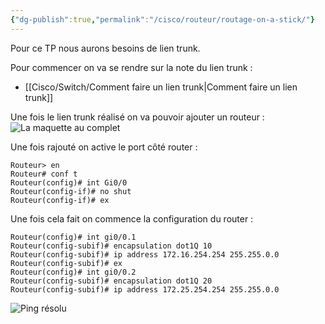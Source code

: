 ```yaml
---
{"dg-publish":true,"permalink":"/cisco/routeur/routage-on-a-stick/"}
---
```


Pour ce TP nous aurons besoins de lien trunk. 

Pour commencer on va se rendre sur la note du lien trunk :
- [[Cisco/Switch/Comment faire un lien trunk\|Comment faire un lien trunk]]

Une fois le lien trunk réalisé on va pouvoir ajouter un routeur : 
![La maquette au complet](2.PNG)

Une fois rajouté on active le port côté router :
```IOS
Routeur> en
Routeur# conf t
Routeur(config)# int Gi0/0
Routeur(config-if)# no shut
Routeur(config-if)# ex
```

Une fois cela fait on commence la configuration du router : 
```IOS
Routeur(config)# int gi0/0.1
Routeur(config-subif)# encapsulation dot1Q 10
Routeur(config-subif)# ip address 172.16.254.254 255.255.0.0
Routeur(config-subif)# ex
Routeur(config)# int gi0/0.2
Routeur(config-subif)# encapsulation dot1Q 20
Routeur(config-subif)# ip address 172.25.254.254 255.255.0.0
```
![Ping résolu](Image/3.PNG)